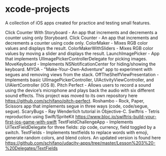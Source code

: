 xcode-projects
==============

A collection of iOS apps created for practice and testing small features.

Click Counter With Storyboard - An app that increments and decrements a counter using only Storyboard.
Click Counter	- An app that increments and decrements a counter using code only.
ColorMaker - Mixes RGB color values and displays the result.
ColorMakerWithSliders	- Mixes RGB color values by moving a slider and displays the result.
LaunchImagePicker	- App that implements UIImagePickerControllerDelegate for picking images.
MoveKeyboard - Implements NSNotificationCenter for hiding/showing the keyboard.
MYOA - "Make-Your-Own-Adventure" app to experiment with segues and removing views from the stack.
OffTheShelfViewPresentation	- Implements basic UIImagePickerController, UIActivityViewController, and UIAlertController (iOS 8).
Pitch Perfect - Allows users to record a sound using the device’s microphone and plays back the audio with six different sound effects. This project was moved to its own repository here <https://github.com/schifano/pitch-perfect>.
Roshambo - Rock, Paper, Scissors app that implements segue in three ways (code, code/segue, segue).
ScaryBugs	- Ray Wenderlich tutorial in Objective-C.
Swiftris - Tetris reproduction using Swift/SpriteKit <https://www.bloc.io/swiftris-build-your-first-ios-game-with-swift>
TextFieldChallengeApp	- Implements UITextFieldDelegate for three fields: zip code, currency, field toggled by a switch.
TextFields - Implements textfields to replace words with emoji, generate random colors, and blend colors. An updated version is found here <https://github.com/schifano/udacity-apps/tree/master/Lesson%203%20-%20Delegates/TextFields>
